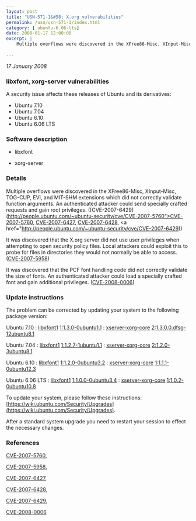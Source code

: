 ```yaml
---
layout: post
title: "USN-571-1&#58; X.org vulnerabilities"
permalink: /usn/usn-571-1/index.html
category: [ ubuntu-6.06-lts]
date: 2008-01-17 12:00:00
excerpt: |
    Multiple overflows were discovered in the XFree86-Misc, XInput-Misc, TOG-CUP, EVI, and MIT-SHM extensions which did not correctly validate function arguments.  An authenticated attacker could send specially crafted requests and gain root privileges. ([CVE-2007-6429](http://people.ubuntu.com/~ubuntu-security/cve/CVE-2007-5760">CVE-2007-5760</a>, <a href="http://people.ubuntu.com/~ubuntu-security/cve/CVE-2007-6427">CVE-2007-6427</a>, <a href="http://people.ubuntu.com/~ubuntu-security/cve/CVE-2007-6428">CVE-2007-6428</a>, <a href="http://people.ubuntu.com/~ubuntu-security/cve/CVE-2007-6429))
    
--- 
```

 
 

*17 January 2008*

### libxfont, xorg-server vulnerabilities

A security issue affects these releases of Ubuntu and its derivatives:

* Ubuntu 7.10
* Ubuntu 7.04
* Ubuntu 6.10
* Ubuntu 6.06 LTS

### Software description

* libxfont 

* xorg-server 

### Details

Multiple overflows were discovered in the XFree86-Misc, XInput-Misc, TOG-CUP, EVI, and MIT-SHM extensions which did not correctly validate function arguments. An authenticated attacker could send specially crafted requests and gain root privileges. ([CVE-2007-6429](http://people.ubuntu.com/~ubuntu-security/cve/CVE-2007-5760">CVE-2007-5760</a>, <a href="http://people.ubuntu.com/~ubuntu-security/cve/CVE-2007-6427">CVE-2007-6427</a>, <a href="http://people.ubuntu.com/~ubuntu-security/cve/CVE-2007-6428">CVE-2007-6428</a>, <a href="http://people.ubuntu.com/~ubuntu-security/cve/CVE-2007-6429))

It was discovered that the X.org server did not use user privileges when attempting to open security policy files. Local attackers could exploit this to probe for files in directories they would not normally be able to access. ([CVE-2007-5958](http://people.ubuntu.com/~ubuntu-security/cve/CVE-2007-5958))

It was discovered that the PCF font handling code did not correctly validate the size of fonts. An authenticated attacker could load a specially crafted font and gain additional privileges. ([CVE-2008-0006](http://people.ubuntu.com/~ubuntu-security/cve/CVE-2008-0006)) 

### Update instructions

The problem can be corrected by updating your system to the following package version:

Ubuntu 7.10
 : [libxfont1](https://launchpad.net/ubuntu/+source/libxfont) <span> [1:1.3.0-0ubuntu1.1](https://launchpad.net/ubuntu/+source/libxfont/1:1.3.0-0ubuntu1.1) </span> 
 : [xserver-xorg-core](https://launchpad.net/ubuntu/+source/xorg-server) <span> [2:1.3.0.0.dfsg-12ubuntu8.1](https://launchpad.net/ubuntu/+source/xorg-server/2:1.3.0.0.dfsg-12ubuntu8.1) </span> 

Ubuntu 7.04
 : [libxfont1](https://launchpad.net/ubuntu/+source/libxfont) <span> [1:1.2.7-1ubuntu1.1](https://launchpad.net/ubuntu/+source/libxfont/1:1.2.7-1ubuntu1.1) </span> 
 : [xserver-xorg-core](https://launchpad.net/ubuntu/+source/xorg-server) <span> [2:1.2.0-3ubuntu8.1](https://launchpad.net/ubuntu/+source/xorg-server/2:1.2.0-3ubuntu8.1) </span> 

Ubuntu 6.10
 : [libxfont1](https://launchpad.net/ubuntu/+source/libxfont) <span> [1:1.2.0-0ubuntu3.2](https://launchpad.net/ubuntu/+source/libxfont/1:1.2.0-0ubuntu3.2) </span> 
 : [xserver-xorg-core](https://launchpad.net/ubuntu/+source/xorg-server) <span> [1:1.1.1-0ubuntu12.3](https://launchpad.net/ubuntu/+source/xorg-server/1:1.1.1-0ubuntu12.3) </span> 

Ubuntu 6.06 LTS
 : [libxfont1](https://launchpad.net/ubuntu/+source/libxfont) <span> [1:1.0.0-0ubuntu3.4](https://launchpad.net/ubuntu/+source/libxfont/1:1.0.0-0ubuntu3.4) </span> 
 : [xserver-xorg-core](https://launchpad.net/ubuntu/+source/xorg-server) <span> [1:1.0.2-0ubuntu10.8](https://launchpad.net/ubuntu/+source/xorg-server/1:1.0.2-0ubuntu10.8) </span> 

To update your system, please follow these instructions: [https://wiki.ubuntu.com/Security/Upgrades](https://wiki.ubuntu.com/Security/Upgrades).

After a standard system upgrade you need to restart your session to effect the necessary changes. 

### References

 
 [CVE-2007-5760](http://people.ubuntu.com/~ubuntu-security/cve/CVE-2007-5760), 

 [CVE-2007-5958](http://people.ubuntu.com/~ubuntu-security/cve/CVE-2007-5958), 

 [CVE-2007-6427](http://people.ubuntu.com/~ubuntu-security/cve/CVE-2007-6427), 

 [CVE-2007-6428](http://people.ubuntu.com/~ubuntu-security/cve/CVE-2007-6428), 

 [CVE-2007-6429](http://people.ubuntu.com/~ubuntu-security/cve/CVE-2007-6429), 

 [CVE-2008-0006](http://people.ubuntu.com/~ubuntu-security/cve/CVE-2008-0006)
 

